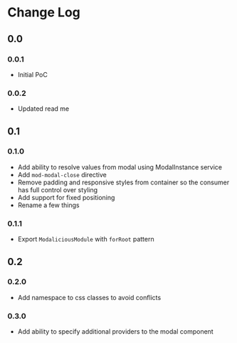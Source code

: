 # Change Log

## 0.0

### 0.0.1

 - Initial PoC

### 0.0.2

 - Updated read me

## 0.1

### 0.1.0

 - Add ability to resolve values from modal using ModalInstance service
 - Add `mod-modal-close` directive
 - Remove padding and responsive styles from container so the consumer has full control over styling
 - Add support for fixed positioning
 - Rename a few things
 
### 0.1.1

 - Export `ModaliciousModule` with `forRoot` pattern
 
## 0.2

### 0.2.0

 - Add namespace to css classes to avoid conflicts 
 
### 0.3.0

 - Add ability to specify additional providers to the modal component